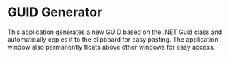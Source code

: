 # GUID Generator

This application generates a new GUID based on the .NET Guid class and automatically copies it to the clipboard for easy pasting. The application window also permanently floats above other windows for easy access.
